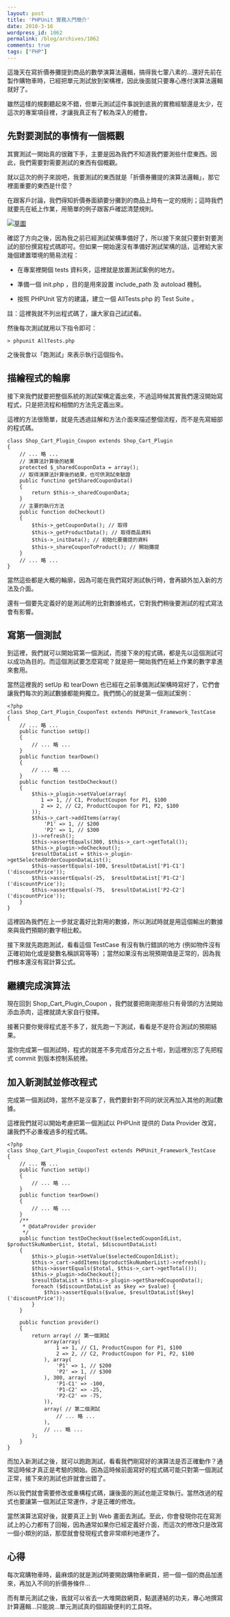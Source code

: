 ```yaml
---
layout: post
title: 'PHPUnit 實務入門簡介'
date: 2010-3-16
wordpress_id: 1062
permalink: /blog/archives/1062
comments: true
tags: ["PHP"]
---
```


這幾天在寫折價券攤提到商品的數學演算法邏輯，搞得我七葷八素的...還好先前在製作購物車時，已經把單元測試放到架構裡，因此後面就只要專心應付演算法邏輯就好了。

雖然這樣的規劃聽起來不錯，但單元測試這件事說到底我的實務經驗還是太少，在這次的專案項目裡，才讓我真正有了較為深入的體會。

<!--more-->

## 先對要測試的事情有一個概觀

其實測試一開始真的很難下手，主要是因為我們不知道我們要測些什麼東西。因此，我們需要對需要測試的東西有個概觀。

就以這次的例子來說吧，我要測試的東西就是「折價券攤提的演算法邏輯」，那它裡面重要的東西是什麼？

在跟客戶討論，我們得知折價券面額要分攤到的商品上時有一定的規則；這時我們就要先在紙上作業，用簡單的例子跟客戶確認清楚規則。

[![草圖](/resources/phpunit/draft.jpg)](/resources/phpunit/draft.jpg)

確認了方向之後，因為我之前已經測試架構準備好了，所以接下來就只要針對要測試的部份撰寫程式碼即可。但如果一開始還沒有準備好測試架構的話，這裡給大家幾個建置環境的簡易流程：

  * 在專案裡開個 tests 資料夾，這裡就是放置測試案例的地方。
  
  * 準備一個 init.php ，目的是用來設置 include_path 及 autoload 機制。
  
  * 按照 PHPUnit 官方的建議，建立一個 AllTests.php 的 Test Suite 。
  


註：這裡我就不列出程式碼了，讓大家自己試試看。

然後每次測試就用以下指令即可：

```
> phpunit AllTests.php

```

之後我會以「跑測試」來表示執行這個指令。

## 描繪程式的輪廓

接下來我們就要把整個系統的測試架構定義出來，不過這時候其實我們還沒開始寫程式，只是把流程和相關的方法先定義出來。

這裡的方法很簡單，就是先透過註解和方法介面來描述整個流程，而不是先寫細部的程式碼。

```
class Shop_Cart_Plugin_Coupon extends Shop_Cart_Plugin
{
    // ... 略 ...
    // 演算法計算後的結果
    protected $_sharedCouponData = array();
    // 取得演算法計算後的結果，也可供測試來驗證
    public functino getSharedCouponData()
    {
        return $this->_sharedCouponData;
    }
    // 主要的執行方法
    public function doCheckout()
    {
        $this->_getCouponData(); // 取得
        $this->_getProductData(); // 取得商品資料
        $this->_initData(); // 初始化要攤提的資料
        $this->_shareCouponToProduct(); // 開始攤提
    }
    // ... 略 ...
}

```

當然這些都是大概的輪廓，因為可能在我們寫好測試執行時，會再額外加入新的方法及介面。

還有一個要先定義好的是測試用的比對數據格式，它對我們稍後要測試的程式寫法會有影響。

## 寫第一個測試

到這裡，我們就可以開始寫第一個測試，而接下來的程式碼，都是先以這個測試可以成功為目的。而這個測試要怎麼寫呢？就是把一開始我們在紙上作業的數字拿進來套用。

當然這裡我的 setUp 和 tearDown 也已經在之前準備測試架構時寫好了，它們會讓我們每次的測試數據都能夠獨立。我們關心的就是第一個測試案例：

```
<?php
class Shop_Cart_Plugin_CouponTest extends PHPUnit_Framework_TestCase
{
    // ... 略 ...
    public function setUp()
    {
        // ... 略 ...
    }
    public function tearDown()
    {
        // ... 略 ...
    }
    public function testDoCheckout()
    {
        $this->_plugin->setValue(array(
           1 => 1, // C1, ProductCoupon for P1, $100
           2 => 2, // C2, ProductCoupon for P1, P2, $100
        ));
        $this->_cart->addItems(array(
            'P1' => 1, // $200
            'P2' => 1, // $300
        ))->refresh();
        $this->assertEquals(300, $this->_cart->getTotal());
        $this->_plugin->doCheckout();
        $resultDataList = $this->_plugin->getSelectedOrderCouponDataList();
        $this->assertEquals(-100, $resultDataList['P1-C1']('discountPrice'));
        $this->assertEquals(-25,  $resultDataList['P1-C2']('discountPrice'));
        $this->assertEquals(-75,  $resultDataList['P2-C2']('discountPrice'));
    }
}

```

這裡因為我們在上一步就定義好比對用的數據，所以測試時就是用這個輸出的數據來與我們預期的數字相比較。

接下來就先跑跑測試，看看這個 TestCase 有沒有執行錯誤的地方 (例如物件沒有正確初始化或是變數名稱誤寫等等) ；當然如果沒有出現預期值是正常的，因為我們根本還沒有寫計算公式。

## 繼續完成演算法

現在回到 Shop_Cart_Plugin_Coupon ，我們就要把剛剛那些只有骨頭的方法開始添血添肉，這裡就請大家自行發擇。

接著只要你覺得程式差不多了，就先跑一下測試，看看是不是符合測試的預期結果。

當你完成第一個測試時，程式的就差不多完成百分之五十啦，到這裡別忘了先把程式 commit 到版本控制系統裡。

## 加入新測試並修改程式

完成第一個測試時，當然不是沒事了，我們要針對不同的狀況再加入其他的測試數據。

這裡我們就可以開始考慮把第一個測試以 PHPUnit 提供的 Data Provider 改寫，讓我們不必重複過多的程式碼。

```
<?php
class Shop_Cart_Plugin_CouponTest extends PHPUnit_Framework_TestCase
{
    // ... 略 ...
    public function setUp()
    {
        // ... 略 ...
    }
    public function tearDown()
    {
        // ... 略 ...
    }
    /**
     * @dataProvider provider
     */
    public function testDoCheckout($selectedCouponIdList, $productSkuNumberList, $total, $discountDataList)
    {
        $this->_plugin->setValue($selectedCouponIdList);
        $this->_cart->addItems($productSkuNumberList)->refresh();
        $this->assertEquals($total, $this->_cart->getTotal());
        $this->_plugin->doCheckout();
        $resultDataList = $this->_plugin->getSharedCouponData();
        foreach ($discountDataList as $key => $value) {
        	$this->assertEquals($value, $resultDataList[$key]('discountPrice'));
        }
    }

    public function provider()
    {
        return array( // 第一個測試
            array(array(
                1 => 1, // C1, ProductCoupon for P1, $100
                2 => 2, // C2, ProductCoupon for P1, P2, $100
            ), array(
                'P1' => 1, // $200
                'P2' => 1, // $300
            ), 300, array(
                'P1-C1' => -100,
                'P1-C2' => -25,
                'P2-C2' => -75,
            )),
            array( // 第二個測試
                // ... 略 ...
            ),
            // ... 略 ...
        );
    }
}

```

而加入新測試之後，就可以跑跑測試，看看我們剛寫好的演算法是否正確動作？通常這時候才真正是考驗的開始。因為這時候前面寫好的程式碼可能只對第一個測試正常，接下來的測試也許就會出錯了。

所以我們就會需要修改或重構程式碼，讓後面的測試也能正常執行。當然改過的程式也要讓第一個測試正常運作，才是正確的修改。

當然演算法寫好後，就要真正上到 Web 畫面去測試。至此，你會發現你花在寫測試上的心力都有了回報，因為通常如果你已經定義好介面，而這次的修改只是改寫一個小類別的話，那麼就會發現程式會非常順利地運作了。

## 心得

每次寫購物車時，最麻煩的就是測試時要開啟購物車網頁，把一個一個的商品加進來，再加入不同的折價券條件...

而有單元測試之後，我就可以省去一大堆開啟網頁，點選連結的功夫，專心地撰寫計算邏輯...只能說...單元測試真的個超級便利的工具呀。
